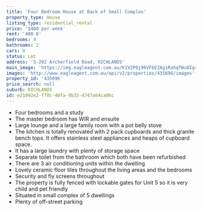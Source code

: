 ```yaml
---
title: 'Four Bedroom House at Back of Small Complex'
property_type: House
listing_type: residential_rental
price: '$400 per week'
rent: '400.0'
bedrooms: 4
bathrooms: 2
cars: 0
status: Let
address: '5-292 Archerfield Road, RICHLANDS'
main_image: 'https://img.eagleagent.com.au/K1V2POj96VFbEZAgiRahqTWu0Ig=/1280x854/smart/https://s3-us-west-2.amazonaws.com/eagleagent-orig/images/6826850/411905803-image-M.jpg'
images: 'http://www.eagleagent.com.au/api/v2/properties/435696/images'
property_id: '435696'
price_search: null
suburb: RICHLANDS
id: e21092e2-ff0c-40fa-9b35-4747a64ca06c
---
```

*  Four bedrooms and a study
*  The master bedroom has WIR and ensuite
*  Large lounge and a large family room with a pot belly stove
*  The kitchen is totally renovated with 2 pack cupboards and thick granite bench tops. It offers stainless steel appliances and heaps of cupboard space.
*  It has a large laundry with plenty of storage space
*  Separate toilet from the bathroom which both have been refurbished
*  There are 3 air conditioning units within the dwelling
*  Lovely ceramic floor tiles throughout the living areas and the bedrooms
*  Security and fly screens throughout
*  The property is fully fenced with lockable gates for Unit 5 so it is very child and pet friendly
*  Situated in small complex of 5 dwellings
*  Plenty of off-street parking
